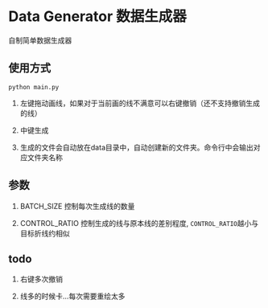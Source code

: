 # Data Generator 数据生成器

自制简单数据生成器

## 使用方式
```shell script
python main.py
```

1. 左键拖动画线，如果对于当前画的线不满意可以右键撤销（还不支持撤销生成的线）

2. 中键生成

3. 生成的文件会自动放在data目录中，自动创建新的文件夹。命令行中会输出对应文件夹名称

## 参数
1. BATCH_SIZE 控制每次生成线的数量

2. CONTROL_RATIO 控制生成的线与原本线的差别程度, ``CONTROL_RATIO``越小与目标折线约相似


## todo

1. 右键多次撤销

2. 线多的时候卡...每次需要重绘太多




